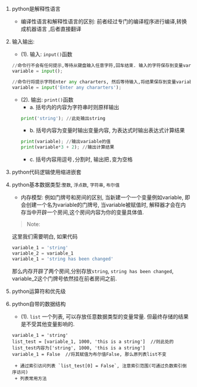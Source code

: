 1. python是解释性语言
    - 编译性语言和解释性语言的区别: 前者经过专门的编译程序进行编译,转换成机器语言 ,后者直接翻译
2. 输入输出:
    - (1). 输入: `input()`函数
    ```python
    //命令行不会有任何提示,等待从键盘输入任意字符,回车结束. 输入的字符保存到变量variable中
    variable = input(); 

    //命令行将提示字符Enter any chararters, 然后等待输入,将结果保存到变量variable中.
    variable = input('Enter any chararters');   
    ```
    - (2). 输出: `print()`函数
        + a. 括号内的内容为字符串时则原样输出
        ```python
        print('string'); //此处输出string
        ```
        + b. 括号内容为变量时输出变量内容, 为表达式时输出表达式计算结果
        ```python
        print(variable); //输出variable的值
        print(variable*3 + 2); //输出计算结果
        ```
        + c. 括号内容用逗号`,`分割时, 输出把`,`变为空格
3. python代码逻辑使用缩进嵌套
4. python基本数据类型:`整数`, `浮点数`, `字符串`, `布尔值`
    -  内存模型: 例如门牌号和房间的区别, 当新建一个一个变量例如variable, 即会创建一个名为variable的门牌号, 当variable被赋值时, 解释器才会在内存当中开辟一个房间,这个房间内容为你的变量具体值. 
    >Note: 

    这里我们需要明白, 如果代码
    ```python
    variable_1 = 'string'
    variable_2 = variable_1
    variable_1 = 'string has been changed'
    ```
    那么内存开辟了两个房间,分别存放`string`,  `string has been changed`, variable_2这个门牌号依然挂在前者房间之前.

5. python运算符和优先级
6. python自带的数据结构
    - (1). `list` 一个列表, 可以存放任意数据类型的变量常量. 但最终存储的结果是不受其他变量影响的.
    ```例如
    variable_1 = 'string'
    list_test = [variable_1, 1000, 'this is a string']  //则此处的list_test内容为['string', 1000, 'this is a string']
    variable_1 = False  //将其赋值为布尔值False, 那么原列表list不变
    ``` 
        + 通过索引访问列表 `list_test[0] = False`, 注意索引范围(可通过负数索引倒序访问)
        + 列表常用方法
